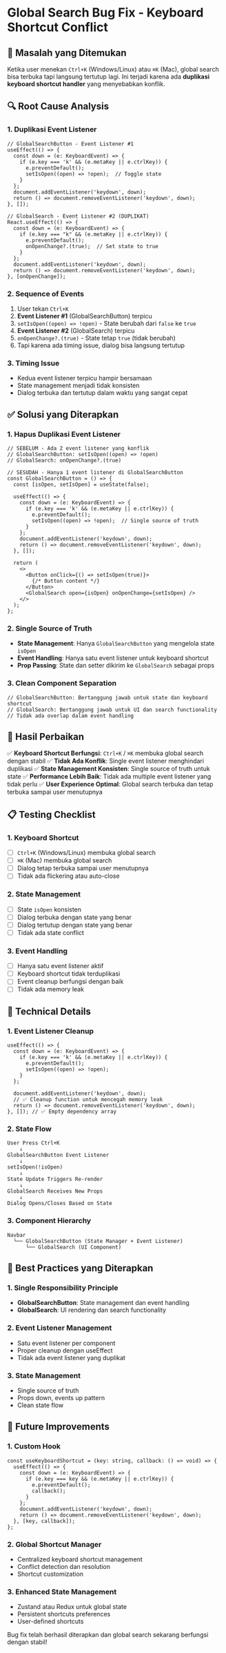 # Global Search Bug Fix - Keyboard Shortcut Conflict

## 🐛 **Masalah yang Ditemukan**

Ketika user menekan `Ctrl+K` (Windows/Linux) atau `⌘K` (Mac), global search bisa terbuka tapi langsung tertutup lagi. Ini terjadi karena ada **duplikasi keyboard shortcut handler** yang menyebabkan konflik.

## 🔍 **Root Cause Analysis**

### **1. Duplikasi Event Listener**
```tsx
// GlobalSearchButton - Event Listener #1
useEffect(() => {
  const down = (e: KeyboardEvent) => {
    if (e.key === 'k' && (e.metaKey || e.ctrlKey)) {
      e.preventDefault();
      setIsOpen((open) => !open);  // Toggle state
    }
  };
  document.addEventListener('keydown', down);
  return () => document.removeEventListener('keydown', down);
}, []);

// GlobalSearch - Event Listener #2 (DUPLIKAT)
React.useEffect(() => {
  const down = (e: KeyboardEvent) => {
    if (e.key === "k" && (e.metaKey || e.ctrlKey)) {
      e.preventDefault();
      onOpenChange?.(true);  // Set state to true
    }
  };
  document.addEventListener('keydown', down);
  return () => document.removeEventListener('keydown', down);
}, [onOpenChange]);
```

### **2. Sequence of Events**
1. User tekan `Ctrl+K`
2. **Event Listener #1** (GlobalSearchButton) terpicu
3. `setIsOpen((open) => !open)` - State berubah dari `false` ke `true`
4. **Event Listener #2** (GlobalSearch) terpicu
5. `onOpenChange?.(true)` - State tetap `true` (tidak berubah)
6. Tapi karena ada timing issue, dialog bisa langsung tertutup

### **3. Timing Issue**
- Kedua event listener terpicu hampir bersamaan
- State management menjadi tidak konsisten
- Dialog terbuka dan tertutup dalam waktu yang sangat cepat

## ✅ **Solusi yang Diterapkan**

### **1. Hapus Duplikasi Event Listener**
```tsx
// SEBELUM - Ada 2 event listener yang konflik
// GlobalSearchButton: setIsOpen((open) => !open)
// GlobalSearch: onOpenChange?.(true)

// SESUDAH - Hanya 1 event listener di GlobalSearchButton
const GlobalSearchButton = () => {
  const [isOpen, setIsOpen] = useState(false);

  useEffect(() => {
    const down = (e: KeyboardEvent) => {
      if (e.key === 'k' && (e.metaKey || e.ctrlKey)) {
        e.preventDefault();
        setIsOpen((open) => !open);  // Single source of truth
      }
    };
    document.addEventListener('keydown', down);
    return () => document.removeEventListener('keydown', down);
  }, []);

  return (
    <>
      <Button onClick={() => setIsOpen(true)}>
        {/* Button content */}
      </Button>
      <GlobalSearch open={isOpen} onOpenChange={setIsOpen} />
    </>
  );
};
```

### **2. Single Source of Truth**
- **State Management**: Hanya `GlobalSearchButton` yang mengelola state `isOpen`
- **Event Handling**: Hanya satu event listener untuk keyboard shortcut
- **Prop Passing**: State dan setter dikirim ke `GlobalSearch` sebagai props

### **3. Clean Component Separation**
```tsx
// GlobalSearchButton: Bertanggung jawab untuk state dan keyboard shortcut
// GlobalSearch: Bertanggung jawab untuk UI dan search functionality
// Tidak ada overlap dalam event handling
```

## 🎯 **Hasil Perbaikan**

✅ **Keyboard Shortcut Berfungsi**: `Ctrl+K` / `⌘K` membuka global search dengan stabil
✅ **Tidak Ada Konflik**: Single event listener menghindari duplikasi
✅ **State Management Konsisten**: Single source of truth untuk state
✅ **Performance Lebih Baik**: Tidak ada multiple event listener yang tidak perlu
✅ **User Experience Optimal**: Global search terbuka dan tetap terbuka sampai user menutupnya

## 📋 **Testing Checklist**

### **1. Keyboard Shortcut**
- [ ] `Ctrl+K` (Windows/Linux) membuka global search
- [ ] `⌘K` (Mac) membuka global search
- [ ] Dialog tetap terbuka sampai user menutupnya
- [ ] Tidak ada flickering atau auto-close

### **2. State Management**
- [ ] State `isOpen` konsisten
- [ ] Dialog terbuka dengan state yang benar
- [ ] Dialog tertutup dengan state yang benar
- [ ] Tidak ada state conflict

### **3. Event Handling**
- [ ] Hanya satu event listener aktif
- [ ] Keyboard shortcut tidak terduplikasi
- [ ] Event cleanup berfungsi dengan baik
- [ ] Tidak ada memory leak

## 🔧 **Technical Details**

### **1. Event Listener Cleanup**
```tsx
useEffect(() => {
  const down = (e: KeyboardEvent) => {
    if (e.key === 'k' && (e.metaKey || e.ctrlKey)) {
      e.preventDefault();
      setIsOpen((open) => !open);
    }
  };

  document.addEventListener('keydown', down);
  // ✅ Cleanup function untuk mencegah memory leak
  return () => document.removeEventListener('keydown', down);
}, []); // ✅ Empty dependency array
```

### **2. State Flow**
```
User Press Ctrl+K
    ↓
GlobalSearchButton Event Listener
    ↓
setIsOpen(!isOpen)
    ↓
State Update Triggers Re-render
    ↓
GlobalSearch Receives New Props
    ↓
Dialog Opens/Closes Based on State
```

### **3. Component Hierarchy**
```
Navbar
  └── GlobalSearchButton (State Manager + Event Listener)
      └── GlobalSearch (UI Component)
```

## 🚀 **Best Practices yang Diterapkan**

### **1. Single Responsibility Principle**
- **GlobalSearchButton**: State management dan event handling
- **GlobalSearch**: UI rendering dan search functionality

### **2. Event Listener Management**
- Satu event listener per component
- Proper cleanup dengan useEffect
- Tidak ada event listener yang duplikat

### **3. State Management**
- Single source of truth
- Props down, events up pattern
- Clean state flow

## 🔮 **Future Improvements**

### **1. Custom Hook**
```tsx
const useKeyboardShortcut = (key: string, callback: () => void) => {
  useEffect(() => {
    const down = (e: KeyboardEvent) => {
      if (e.key === key && (e.metaKey || e.ctrlKey)) {
        e.preventDefault();
        callback();
      }
    };
    document.addEventListener('keydown', down);
    return () => document.removeEventListener('keydown', down);
  }, [key, callback]);
};
```

### **2. Global Shortcut Manager**
- Centralized keyboard shortcut management
- Conflict detection dan resolution
- Shortcut customization

### **3. Enhanced State Management**
- Zustand atau Redux untuk global state
- Persistent shortcuts preferences
- User-defined shortcuts

Bug fix telah berhasil diterapkan dan global search sekarang berfungsi dengan stabil!
